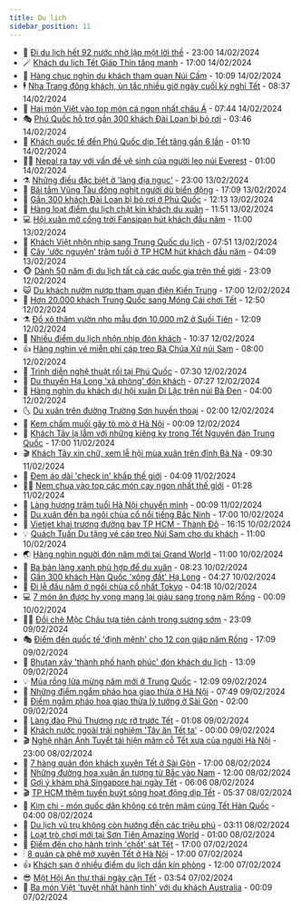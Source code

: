 ```yaml
---
title: Du lịch
sidebar_position: 11
---
```


<!-- vnexpress-du-lich:START -->
- 💂 [Đi du lịch hết 92 nước nhờ lập một lời thề](https://vnexpress.net/di-du-lich-het-92-nuoc-nho-lap-mot-loi-the-4711402.html) - 23:00 14/02/2024
- 🪄 [Khách du lịch Tết Giáp Thìn tăng mạnh](https://vnexpress.net/khach-du-lich-tet-giap-thin-tang-manh-4711498.html) - 17:00 14/02/2024
- 🦅 [Hàng chục nghìn du khách tham quan Núi Cấm](https://vnexpress.net/hang-chuc-nghin-du-khach-tham-quan-nui-cam-4711474.html) - 10:09 14/02/2024
- 🕴 [Nha Trang đông khách, ùn tắc nhiều giờ ngày cuối kỳ nghỉ Tết](https://vnexpress.net/nha-trang-dong-khach-un-tac-nhieu-gio-ngay-cuoi-ky-nghi-tet-4711451.html) - 08:37 14/02/2024
- 👀 [Hai món Việt vào top món cá ngon nhất châu Á](https://vnexpress.net/hai-mon-viet-vao-top-mon-ca-ngon-nhat-chau-a-4711389.html) - 07:44 14/02/2024
- 🎭 [Phú Quốc hỗ trợ gần 300 khách Đài Loan bị bỏ rơi](https://vnexpress.net/phu-quoc-ho-tro-gan-300-khach-dai-loan-bi-bo-roi-4711405.html) - 03:46 14/02/2024
- 🦒 [Khách quốc tế đến Phú Quốc dịp Tết tăng gần 6 lần](https://vnexpress.net/khach-quoc-te-den-phu-quoc-dip-tet-tang-gan-6-lan-4711305.html) - 01:10 14/02/2024
- 👨‍🏫 [Nepal ra tay với vấn đề vệ sinh của người leo núi Everest](https://vnexpress.net/nepal-ra-tay-voi-van-de-ve-sinh-cua-nguoi-leo-nui-everest-4710752.html) - 01:00 14/02/2024
- ⚗️ [Những điều đặc biệt ở &#39;làng địa ngục&#39;](https://video.vnexpress.net/nhung-dieu-dac-biet-o-lang-dia-nguc-4692160.html) - 23:00 13/02/2024
- 🥸 [Bãi tắm Vũng Tàu đông nghịt người dù biển động](https://vnexpress.net/bai-tam-vung-tau-dong-nghit-nguoi-du-bien-dong-4711316.html) - 17:09 13/02/2024
- 🤠 [Gần 300 khách Đài Loan bị bỏ rơi ở Phú Quốc](https://vnexpress.net/gan-300-khach-dai-loan-bi-bo-roi-o-phu-quoc-4711314.html) - 12:13 13/02/2024
- 🚀 [Hàng loạt điểm du lịch chật kín khách du xuân](https://vnexpress.net/hang-loat-diem-du-lich-chat-kin-khach-du-xuan-4711308.html) - 11:51 13/02/2024
- 💻 [Hội xuân mở cổng trời Fansipan hút khách đầu năm](https://vnexpress.net/hoi-xuan-mo-cong-troi-fansipan-hut-khach-dau-nam-4711278.html) - 11:00 13/02/2024
- 💼 [Khách Việt nhộn nhịp sang Trung Quốc du lịch](https://vnexpress.net/khach-viet-nhon-nhip-sang-trung-quoc-du-lich-4711265.html) - 07:51 13/02/2024
- 🤡 [Cây &#39;ước nguyện&#39; trăm tuổi ở TP HCM hút khách đầu năm](https://vnexpress.net/cay-uoc-nguyen-tram-tuoi-o-tp-hcm-hut-khach-dau-nam-4711157.html) - 04:09 13/02/2024
- 🐵 [Dành 50 năm đi du lịch tất cả các quốc gia trên thế giới](https://vnexpress.net/danh-50-nam-di-du-lich-tat-ca-cac-quoc-gia-tren-the-gioi-4711090.html) - 23:09 12/02/2024
- 😺 [Du khách nườm nượp tham quan điện Kiến Trung](https://vnexpress.net/du-khach-nuom-nuop-tham-quan-dien-kien-trung-4711124.html) - 17:00 12/02/2024
- 🌈 [Hơn 20.000 khách Trung Quốc sang Móng Cái chơi Tết](https://vnexpress.net/hon-20-000-khach-trung-quoc-sang-mong-cai-choi-tet-4711133.html) - 12:50 12/02/2024
- ⚗️ [Đổ xô thăm vườn nho mẫu đơn 10.000 m2 ở Suối Tiên](https://vnexpress.net/do-xo-tham-vuon-nho-mau-don-10-000-m2-o-suoi-tien-4711084.html) - 12:09 12/02/2024
- 👀 [Nhiều điểm du lịch nhộn nhịp đón khách](https://vnexpress.net/nhieu-diem-du-lich-nhon-nhip-don-khach-4711115.html) - 10:37 12/02/2024
- 👍 [Hàng nghìn vé miễn phí cáp treo Bà Chúa Xứ núi Sam](https://vnexpress.net/hang-nghin-ve-mien-phi-cap-treo-ba-chua-xu-nui-sam-4711091.html) - 08:00 12/02/2024
- 💄 [Trình diễn nghệ thuật rối tại Phú Quốc](https://vnexpress.net/trinh-dien-nghe-thuat-roi-tai-phu-quoc-4711092.html) - 07:30 12/02/2024
- 🥷 [Du thuyền Hạ Long &#39;xả phòng&#39; đón khách](https://vnexpress.net/du-thuyen-ha-long-xa-phong-don-khach-4711073.html) - 07:27 12/02/2024
- 📝 [Hàng nghìn du khách dự hội xuân Di Lặc trên núi Bà Đen](https://vnexpress.net/hang-nghin-du-khach-du-hoi-xuan-di-lac-tren-nui-ba-den-4711063.html) - 04:00 12/02/2024
- 🌜 [Du xuân trên đường Trường Sơn huyền thoại](https://vnexpress.net/du-xuan-tren-duong-truong-son-huyen-thoai-4707892.html) - 02:00 12/02/2024
- 📝 [Kem chấm muối gây tò mò ở Hà Nội](https://vnexpress.net/kem-cham-muoi-gay-to-mo-o-ha-noi-4708677.html) - 00:09 12/02/2024
- 🧰 [Khách Tây lạ lẫm với những kiêng kỵ trong Tết Nguyên đán Trung Quốc](https://vnexpress.net/khach-tay-la-lam-voi-nhung-kieng-ky-trong-tet-nguyen-dan-trung-quoc-4710832.html) - 17:00 11/02/2024
- 🎬 [Khách Tây xin chữ, xem lễ hội mùa xuân trên đỉnh Bà Nà](https://vnexpress.net/khach-tay-xin-chu-xem-le-hoi-mua-xuan-tren-dinh-ba-na-4710951.html) - 09:30 11/02/2024
- 🧐 [Đem áo dài &#39;check in&#39; khắp thế giới](https://vnexpress.net/dem-ao-dai-check-in-khap-the-gioi-4710792.html) - 04:09 11/02/2024
- 👨‍🏫 [Nem chua vào top các món cay ngon nhất thế giới](https://vnexpress.net/nem-chua-vao-top-cac-mon-cay-ngon-nhat-the-gioi-4710840.html) - 01:28 11/02/2024
- 🦣 [Làng hương trăm tuổi Hà Nội chuyển mình](https://vnexpress.net/lang-huong-tram-tuoi-ha-noi-chuyen-minh-4709972.html) - 00:09 11/02/2024
- 🌋 [Du xuân đến ba ngôi chùa cổ nổi tiếng Bắc Ninh](https://vnexpress.net/du-xuan-den-ba-ngoi-chua-co-noi-tieng-bac-ninh-4704196.html) - 17:00 10/02/2024
- 🦄 [Vietjet khai trương đường bay TP HCM - Thành Đô](https://vnexpress.net/vietjet-khai-truong-duong-bay-tp-hcm-thanh-do-4710826.html) - 16:15 10/02/2024
- 💡 [Quách Tuấn Du tặng vé cáp treo Núi Sam cho du khách](https://vnexpress.net/quach-tuan-du-tang-ve-cap-treo-nui-sam-cho-du-khach-4710801.html) - 11:00 10/02/2024
- 🌏 [Hàng nghìn người đón năm mới tại Grand World](https://vnexpress.net/hang-nghin-nguoi-don-nam-moi-tai-grand-world-4710798.html) - 11:00 10/02/2024
- 💂 [Ba bản làng xanh phù hợp để du xuân](https://vnexpress.net/ba-ban-lang-xanh-phu-hop-de-du-xuan-4705514.html) - 08:23 10/02/2024
- 🤩 [Gần 300 khách Hàn Quốc &#39;xông đất&#39; Hạ Long](https://vnexpress.net/gan-300-khach-han-quoc-xong-dat-ha-long-4710756.html) - 04:27 10/02/2024
- 💪 [Đi lễ đầu năm ở ngôi chùa cổ nhất Tokyo](https://vnexpress.net/di-le-dau-nam-o-ngoi-chua-co-nhat-tokyo-4710579.html) - 04:18 10/02/2024
- 💻 [7 món ăn được hy vọng mang lại giàu sang trong năm Rồng](https://vnexpress.net/7-mon-an-duoc-hy-vong-mang-lai-giau-sang-trong-nam-rong-4710442.html) - 00:09 10/02/2024
- 🧑‍💻 [Đồi chè Mộc Châu tựa tiên cảnh trong sương sớm](https://vnexpress.net/doi-che-moc-chau-tua-tien-canh-trong-suong-som-4710347.html) - 23:09 09/02/2024
- 🎭 [Điểm đến quốc tế &#39;định mệnh&#39; cho 12 con giáp năm Rồng](https://vnexpress.net/diem-den-quoc-te-dinh-menh-cho-12-con-giap-nam-rong-4701801.html) - 17:09 09/02/2024
- 🧐 [Bhutan xây &#39;thành phố hạnh phúc&#39; đón khách du lịch](https://vnexpress.net/bhutan-xay-thanh-pho-hanh-phuc-don-khach-du-lich-4710503.html) - 13:09 09/02/2024
- 💡 [Múa rồng lửa mừng năm mới ở Trung Quốc](https://vnexpress.net/mua-rong-lua-mung-nam-moi-o-trung-quoc-4710494.html) - 12:09 09/02/2024
- 🌊 [Những điểm ngắm pháo hoa giao thừa ở Hà Nội](https://vnexpress.net/nhung-diem-ngam-phao-hoa-giao-thua-o-ha-noi-4709979.html) - 07:49 09/02/2024
- 🎃 [Điểm ngắm pháo hoa giao thừa lý tưởng ở Sài Gòn](https://vnexpress.net/diem-ngam-phao-hoa-giao-thua-ly-tuong-o-sai-gon-4709587.html) - 02:00 09/02/2024
- 🧠 [Làng đào Phú Thượng rực rỡ trước Tết](https://vnexpress.net/lang-dao-phu-thuong-ruc-ro-truoc-tet-4709627.html) - 01:08 09/02/2024
- 💄 [Khách nước ngoài trải nghiệm &#39;Tây ăn Tết ta&#39;](https://vnexpress.net/khach-nuoc-ngoai-trai-nghiem-tay-an-tet-ta-4710343.html) - 00:00 09/02/2024
- 🎬 [Nghệ nhân Ánh Tuyết tái hiện mâm cỗ Tết xưa của người Hà Nội](https://vnexpress.net/nghe-nhan-anh-tuyet-tai-hien-mam-co-tet-xua-cua-nguoi-ha-noi-4708203.html) - 23:00 08/02/2024
- 🐻 [7 hàng quán đón khách xuyên Tết ở Sài Gòn](https://vnexpress.net/7-hang-quan-don-khach-xuyen-tet-o-sai-gon-4708070.html) - 17:00 08/02/2024
- 🌝 [Những đường hoa xuân ấn tượng từ Bắc vào Nam](https://vnexpress.net/nhung-duong-hoa-xuan-an-tuong-tu-bac-vao-nam-4709817.html) - 12:00 08/02/2024
- 🤩 [Gợi ý khám phá Singapore hai ngày Tết](https://vnexpress.net/goi-y-kham-pha-singapore-hai-ngay-tet-4709799.html) - 06:06 08/02/2024
- 🎬 [TP HCM thêm tuyến buýt sông hoạt động dịp Tết](https://vnexpress.net/tp-hcm-them-tuyen-buyt-song-hoat-dong-dip-tet-4710243.html) - 05:37 08/02/2024
- 🦩 [Kim chi - món quốc dân không có trên mâm cúng Tết Hàn Quốc](https://vnexpress.net/kim-chi-mon-quoc-dan-khong-co-tren-mam-cung-tet-han-quoc-4709062.html) - 04:00 08/02/2024
- 🦍 [Du lịch vũ trụ không còn hướng đến các triệu phú](https://vnexpress.net/du-lich-vu-tru-khong-con-huong-den-cac-trieu-phu-4709354.html) - 03:11 08/02/2024
- 👀 [Loạt trò chơi mới tại Sơn Tiên Amazing World](https://vnexpress.net/loat-tro-choi-moi-tai-son-tien-amazing-world-4709381.html) - 01:00 08/02/2024
- 🧰 [Điểm đến cho hành trình &#39;chốt&#39; sát Tết](https://vnexpress.net/diem-den-cho-hanh-trinh-chot-sat-tet-4709726.html) - 17:00 07/02/2024
- 🕯 [8 quán cà phê mở xuyên Tết ở Hà Nội](https://vnexpress.net/8-quan-ca-phe-mo-xuyen-tet-o-ha-noi-4708422.html) - 17:00 07/02/2024
- 👍 [Khách sạn ở nhiều điểm du lịch dần kín phòng](https://vnexpress.net/khach-san-o-nhieu-diem-du-lich-dan-kin-phong-4709925.html) - 12:00 07/02/2024
- 😎 [Một Hội An thư thái ngày cận Tết](https://vnexpress.net/mot-hoi-an-thu-thai-ngay-can-tet-4709506.html) - 03:54 07/02/2024
- 🐘 [Ba món Việt &#39;tuyệt nhất hành tinh&#39; với du khách Australia](https://vnexpress.net/ba-mon-viet-tuyet-nhat-hanh-tinh-voi-du-khach-australia-4709347.html) - 00:09 07/02/2024<!-- vnexpress-du-lich:END -->
